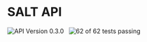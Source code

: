 # SALT API
 
![API Version 0.3.0](https://img.shields.io/badge/0.2.5-X?style=for-the-badge&label=VERSION&color=5662F6
)
&nbsp;
![62 of 62 tests passing](https://img.shields.io/badge/62%20%2F%2062-X?style=for-the-badge&label=TESTS&color=81DD98
)
